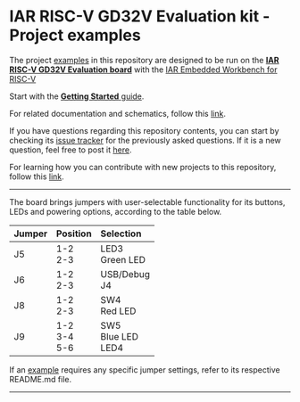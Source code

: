 # IAR RISC-V GD32V Evaluation kit - Project examples

The project [examples](Examples) in this repository are designed to be run on the [__IAR RISC-V GD32V Evaluation board__][gd32v-evalkit-url] with the [IAR Embedded Workbench for RISC-V][ewriscv-url]

Start with the [__Getting Started__ guide](docs/getting-started.md).

For related documentation and schematics, follow this [link](docs). 

If you have questions regarding this repository contents, you can start by checking its [issue tracker][repo-old-issue-url] for the previously asked questions.
If it is a new question, feel free to post it [here][repo-new-issue-url].

[repo-new-issue-url]: https://github.com/IARSystems/iar-risc-v-gd32v-eval/issues/new
[repo-old-issue-url]: https://github.com/IARSystems/iar-risc-v-gd32v-eval/issues?q=is%3Aissue+is%3Aopen%7Cclosed

For learning how you can contribute with new projects to this repository, follow this [link](contributions).

---

The board brings jumpers with user-selectable functionality for its buttons, LEDs and powering options, according to the table below. 

| __Jumper__     | __Position__       |  __Selection__          |
| :------------- | :----------------- | :---------------------- |
| J5             |  1-2<br>2-3        | LED3<br>Green LED       |
| J6             |  1-2<br>2-3        | USB/Debug<br>J4         |
| J8             |  1-2<br>2-3        | SW4<br>Red LED          |
| J9             |  1-2<br>3-4<br>5-6 | SW5<br>Blue LED<br>LED4 |

If an [example](Examples) requires any specific jumper settings, refer to its respective README.md file.

---

[gd32v-evalkit-url]: https://www.iar.com/evalkit
[ewriscv-url]: https://iar.com/riscv
